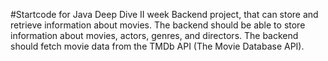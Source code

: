 #Startcode for Java Deep Dive II week 
Backend project, that can store and retrieve information about movies. 
The backend should be able to store information about movies, actors, genres, and directors. 
The backend should fetch movie data from the TMDb API (The Movie Database API).
